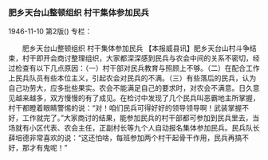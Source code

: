 ### 肥乡天台山整顿组织  村干集体参加民兵

1946-11-10
第2版()
专栏：

　　肥乡天台山整顿组织
    村干集体参加民兵
    【本报威县讯】肥乡天台山村斗争结束，村干即开会商讨整理组织，大家都深深感到民兵与农会中间的关系不密切，经过检查有以下几点原因：（一）村干部对民兵教育与照顾上不够。（二）在配合工作上民兵队员有些本位主义，引起农会对民兵的不满。（三）有些落后的民兵，认为自己功劳大，应多批些果实。农会不能满足自己的要求时，对农会不满意。日久意见越来越多，双方慢慢的有了成见。在检讨中发现了几个民兵叫恶霸地主所掌握，村干都瞪着眼睛警惕的说：“对！咱们民兵可得好好的领导领导啊！武装掌握不好，工作就完了。”大家商讨的结果，能参加民兵的村干部都可参加到民兵里去，当场就有小区代表、农会主任，正副村长等九个人自动报名集体参加民兵。民兵队长薛培德非常喜欢的说：“这还怕啥，每班参加两个村干起骨干作用，民兵再搞不好，那才有鬼呢！”

